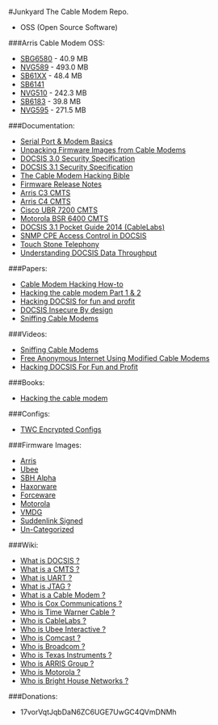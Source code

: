 #Junkyard
The Cable Modem Repo.

- OSS (Open Source Software)

###Arris Cable Modem OSS:
- [SBG6580](http://sourceforge.net/projects/sbg6580.arris/files/latest/download?source=directory) - 40.9 MB
- [NVG589](http://sourceforge.net/projects/nvg589.arris/files/latest/download?source=directory) - 493.0 MB
- [SB61XX](http://sourceforge.net/projects/sb6120.arris/files/latest/download?source=directory) - 48.4 MB
- [SB6141](http://sourceforge.net/projects/sb6141.arris/files/latest/download?source=directory)
- [NVG510](http://sourceforge.net/projects/nvg510.arris/files/latest/download?source=directory) - 242.3 MB
- [SB6183](http://sourceforge.net/projects/sb6183.arris/files/latest/download?source=directory) - 39.8 MB
- [NVG595](http://sourceforge.net/projects/nvg595.arris/files/latest/download?source=directory) - 271.5 MB

###Documentation:
- [Serial Port & Modem Basics](https://mega.co.nz/#!D8dTWD5T!mFJPREQOeS3sBg28oeTtQzybNEHP6XOSZ5ld25wqt1E)
- [Unpacking Firmware Images from Cable Modems](http://w00tsec.blogspot.com/2013/11/unpacking-firmware-images-from-cable.html)
- [DOCSIS 3.0 Security Specification](http://www.cablelabs.com/wp-content/uploads/specdocs/CM-SP-SECv3.0-I15-130808.pdf)
- [DOCSIS 3.1 Security Specification](http://www.cablelabs.com/wp-content/uploads/specdocs/CM-SP-SECv3.1-I03-150611.pdf)
- [The Cable Modem Hacking Bible](http://netfreak.no-ip.info/netfreak/downloads/Dokumente/sonstiges/modem-hacking.pdf)
- [Firmware Release Notes](https://mega.co.nz/#F!fgV2kLyJ!YwXHI1ZyF59aXFmZ0aXZ4g)
- [Arris C3 CMTS](https://mega.co.nz/#F!i0NlSLya!IP4NQmBbCxOYdAiOCVJC9w)
- [Arris C4 CMTS](https://mega.co.nz/#F!vh0G0CDY!sfm07pEq2SZPczkgZ2NoBQ)
- [Cisco UBR 7200 CMTS](https://mega.co.nz/#F!64slEYYT!uk0cxmMGx64zThHTBsLpIA)
- [Motorola BSR 6400 CMTS](https://mega.co.nz/#F!ugtnwYQT!pwPiIAJ0a66f81uqNIqpoA)
- [DOCSIS 3.1 Pocket Guide 2014 (CableLabs)](https://mega.co.nz/#!zpdVXJqT!fNeIRSp5FrEbh1nHVZyayPc9n-sUIXTd-3BY4TKfQ6s)
- [SNMP CPE Access Control in DOCSIS](https://mega.co.nz/#F!u19DmJAK!TZeAPbS8aLB-QmYvciIeTQ)
- [Touch Stone Telephony](https://mega.co.nz/#F!Ht9XgBzA!ns0u00HDftNv_NuLw7Px0w)
- [Understanding DOCSIS Data Throughput](https://mega.co.nz/#!WwNgkJha!xQOf7o8j1OCE8Jkv5A5HXcyYLZv57bKoshe5Kv9Kzxk)

###Papers:
- [Cable Modem Hacking How-to](http://www.kumanov.com/docs/Cable%20Modem%20Hacking%20How-to.pdf)
- [Hacking the cable modem Part 1 & 2](https://mega.co.nz/#!n48yGKBL!tKydgwZkenncwMezx2srwf8lVG_d-nXmhth1ZW8pllY)
- [Hacking DOCSIS for fun and profit](https://www.defcon.org/images/defcon-18/dc-18-presentations/Blake-bitemytaco/DEFCON-18-Blake-bitemytaco-Hacking-DOCSIS.pdf)
- [DOCSIS Insecure By design](https://www.defcon.org/images/defcon-16/dc16-presentations/defcon-16-self.pdf)
- [Sniffing Cable Modems](https://www.defcon.org/images/defcon-16/dc16-presentations/defcon-16-martin.pdf)

###Videos:
- [Sniffing Cable Modems](https://www.youtube.com/watch?v=7a_x10qi4Cs)
- [Free Anonymous Internet Using Modified Cable Modems](https://www.youtube.com/watch?v=Gkv2ZpuFKpU)
- [Hacking DOCSIS For Fun and Profit ](https://www.youtube.com/watch?v=aaaJ86K-ovE)

###Books:
- [Hacking the cable modem](https://repo.zenk-security.com/Magazine%20E-book/EN-Hacking%20The%20Cable%20Modem.pdf)

###Configs:
- [TWC Encrypted Configs](https://mega.co.nz/#F!jx8zQZpL!i01EpMbXvQHGH8alg56ehA)

###Firmware Images:
- [Arris](https://mega.co.nz/#F!iwtRlLTB!itNArjM1Y2NCx1WzUBIiFg)
- [Ubee](https://mega.co.nz/#F!atUSSQiC!WzfVAiMDWNUm6BA9512tdA)
- [SBH Alpha](https://mega.co.nz/#F!79cXEK7Y!U53jdOkdK08QdBDh6yCE8Q)
- [Haxorware](https://mega.co.nz/#F!6ocR3Ywa!vG_iKkYkhUZgWvImx9UK6g)
- [Forceware](https://mega.co.nz/#F!H5l1wLxT!yIwA1jrV6F473e92VizW2w)
- [Motorola](https://mega.co.nz/#F!G1FyVaDL!ZhNUKLdOIbYe-ThiVxjmMg)
- [VMDG](https://mega.co.nz/#F!3skAWZqb!VSIUfF2lo3HUrcy-ipxcSw)
- [Suddenlink Signed](https://mega.co.nz/#F!ylkylTqR!LsMa9XSYG6sqSFmV_cjzlQ)
- [Un-Categorized](https://mega.co.nz/#F!To9BBK5Y!vkKeKXCi6xPELT1NQ2mCxA)

###Wiki:
- [What is DOCSIS ?](https://en.wikipedia.org/wiki/DOCSIS)
- [What is a CMTS ?](https://en.wikipedia.org/wiki/Cable_modem_termination_system)
- [What is UART ?](https://en.wikipedia.org/wiki/Universal_asynchronous_receiver/transmitter)
- [What is JTAG ?](https://en.wikipedia.org/wiki/Joint_Test_Action_Group)
- [What is a Cable Modem ?](https://en.wikipedia.org/wiki/Cable_modem)
- [Who is Cox Communications ?](https://en.wikipedia.org/wiki/Cox_Communications)
- [Who is Time Warner Cable ?](https://en.wikipedia.org/wiki/Time_Warner_Cable)
- [Who is CableLabs ?](https://en.wikipedia.org/wiki/CableLabs)
- [Who is Ubee Interactive ?](https://en.wikipedia.org/wiki/Ubee_Interactive)
- [Who is Comcast ?](https://en.wikipedia.org/wiki/Comcast)
- [Who is Broadcom ?](https://en.wikipedia.org/wiki/Broadcom)
- [Who is Texas Instruments ?](https://en.wikipedia.org/wiki/Texas_Instruments)
- [Who is ARRIS Group ?](https://en.wikipedia.org/wiki/Arris_Group)
- [Who is Motorola ?](https://en.wikipedia.org/wiki/Motorola)
- [Who is Bright House Networks ?](https://en.wikipedia.org/wiki/Bright_House_Networks)

###Donations:
- 17vorVqtJqbDaN6ZC6UGE7UwGC4QVmDNMh
